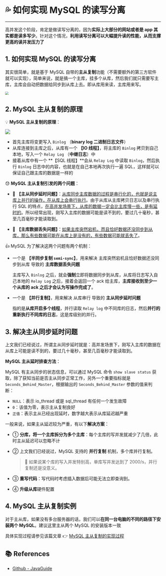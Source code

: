 # 💦 如何实现 MySQL 的读写分离

---

高并发这个阶段，肯定是做读写分离的，因为**实际上大部分的网站或者是 app 其实都是读多写少**。针对这个情况，**利用读写分离可以大幅提升读的性能，从而支撑更高的读并发压力了**

## 1. 如何实现 MySQL 的读写分离

其实很简单，就是基于 MySQL 自带的**主从复制**功能（不需要额外的第三方软件就可以实现），简单来说，就是搞一个主库，挂多个从库，然后我们就只需要写主库，主库会自动把数据给同步到从库上去。即从库用来读，主库用来写。

<img src="https://gitee.com/veal98/images/raw/master/img/20201125212845.png" style="zoom: 67%;" />

## 2. MySQL 主从复制的原理

💡 **MySQL 主从复制的原理**：

![](https://gitee.com/veal98/images/raw/master/img/20201125213342.png)

- 首先主库将变更写入 `Binlog` （**binary log 二进制日志文件**）
- 从库连接到主库之后，从库有一个 **【IO 线程】**，将主库的 `Binlog` 拷贝到自己本地，写入一个 `Relay Log` （**中继日志**）中
- 接着从库中有一个 **【SQL 线程】**会从 `Relay Log` 中读取  `Binlog`，然后执行 `Binlog` 日志中的内容，也就是在自己本地再次执行一遍 SQL，这样就可以保证自己跟主库的数据是一样的

😓 **MySQL 主从复制引发的两个问题**：

- 🚨 **【主从同步延时问题】**：<u>从库同步主库数据的过程是串行化的，也就是说主库上并行的操作，在从库上会串行执行</u>。由于从库从主库拷贝日志以及串行执行 SQL 的特点，<u>在高并发场景下，从库的数据一定会比主库慢一些，是有延时的</u>。所以经常出现，刚写入主库的数据可能是读不到的，要过几十毫秒，甚至几百毫秒才能读取到。

- 🚨 **【主库数据丢失问题】**：<u>如果主库突然宕机，而且恰好数据还没同步到从库，那么有些数据可能在从库上是没有的，有些数据可能就丢失了</u>。

👍 MySQL 为了解决这两个问题有两个机制：

- 一个是 **【半同步复制 `semi-sync`】**，用来解决 主库突然宕机且恰好数据还没同步到从库 导致的 **主库数据丢失问题**

  主库写入 `Binlog` 之后，就会**强制**立即将数据同步到从库，从库将日志写入自己本地的 `Relay Log` 之后，接着会返回一个 ack 给主库，**主库接收到至少一个从库的 ack 之后才会认为写操作完成了**。

- 一个是 **【并行复制】**，用来解决 从库串行 导致的 **主从同步延时问题**

  指的是**从库开启多个线程**，并行读取 `Relay log` 中不同库的日志，然后**并行的重新执行不同库的日志**，这是库级别的并行。

## 3. 解决主从同步延时问题

上文我们已经说过，所谓主从同步延时就是：高并发场景下，刚写入主库的数据在从库上可能是读不到的，要过几十毫秒，甚至几百毫秒才能读取到。

**MySQL 主从延时排查方法**：

MySQL 有主从同步的状态信息，可以通过 MySQL 命令 `show slave status` 获取，除了获知当前是否主从同步正常工作，另外一个重要指标就是 `Seconds_Behind_Master`，根据输出的 `Seconds_Behind_Master` 参数的值来判断：

- `NULL`：表示 io_thread 或是 sql_thread 有任何一个发生故障
- `0`：该值为零，表示主从复制良好
- `正值`：表示主从已经出现延时，数字越大表示从库延迟越严重

一般来说，如果主从延迟较为严重，有以下**解决方案**：

- ① **分库，将一个主库拆分为多个主库**：每个主库的写并发就减少了几倍，此时主从延迟可以忽略不计

- ② 上文我们已经说过，MySQL 支持的 **并行复制** 机制，多个库并行复制。

  > 🚨  如果说某个库的写入并发特别高，单库写并发达到了 2000/s，并行复制还是没意义。

- ③ **重写代码**：写代码时考虑插入数据后可能无法立即查询到。

- ④ **升级从库**硬件配置

## 4. MySQL 主从复制实例

对于主从库，如果没有多台服务器的话，我们可以**在同一台电脑的不同的路径下安装两个 MySQL**。建议这里主从两个 MySQL 的安装版本一致

具体实现过程请参见该篇文章 👉 [MySQL 主从复制的实现过程](https://www.cnblogs.com/cocoxu1992/p/10670589.html)

## 📚 References

- [Github - JavaGuide](https://snailclimb.gitee.io/javaguide/#/?id=%e7%bc%96%e7%a0%81%e4%b9%8b%e9%81%93%e5%bf%85%e7%9c%8b-1)